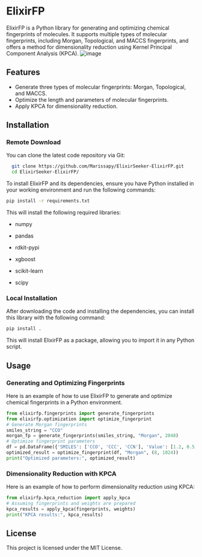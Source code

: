 # ElixirFP
ElixirFP is a Python library for generating and optimizing chemical fingerprints of molecules. It supports multiple types of molecular fingerprints, including Morgan, Topological, and MACCS fingerprints, and offers a method for dimensionality reduction using Kernel Principal Component Analysis (KPCA).
![image](https://github.com/Marissapy/ElixirSeeker-ElixirFP/assets/119525086/a76b7b12-868f-455e-b6b6-ff65549c4219)

## Features
- Generate three types of molecular fingerprints: Morgan, Topological, and MACCS.
- Optimize the length and parameters of molecular fingerprints.
- Apply KPCA for dimensionality reduction.
## Installation
### Remote Download
You can clone the latest code repository via Git:
```bash
  git clone https://github.com/Marissapy/ElixirSeeker-ElixirFP.git
  cd ElixirSeeker-ElixirFP/
```
To install ElixirFP and its dependencies, ensure you have Python installed in your working environment and run the following commands:
```bash
pip install -r requirements.txt
```
This will install the following required libraries:

- numpy

- pandas
- rdkit-pypi
- xgboost
- scikit-learn
- scipy
### Local Installation
After downloading the code and installing the dependencies, you can install this library with the following command:

```bash
pip install .
```
This will install ElixirFP as a package, allowing you to import it in any Python script.

## Usage
### Generating and Optimizing Fingerprints
Here is an example of how to use ElixirFP to generate and optimize chemical fingerprints in a Python environment.

```python
from elixirfp.fingerprints import generate_fingerprints
from elixirfp.optimization import optimize_fingerprint
# Generate Morgan fingerprints
smiles_string = "CCO"
morgan_fp = generate_fingerprints(smiles_string, "Morgan", 2048)
# Optimize fingerprint parameters
df = pd.DataFrame({'SMILES': ['CCO', 'CCC', 'CCN'], 'Value': [1.2, 0.5, 1.8]})
optimized_result = optimize_fingerprint(df, "Morgan", (8, 1024))
print("Optimized parameters:", optimized_result)
```
### Dimensionality Reduction with KPCA
Here is an example of how to perform dimensionality reduction using KPCA:

```python
from elixirfp.kpca_reduction import apply_kpca
# Assuming fingerprints and weights are prepared
kpca_results = apply_kpca(fingerprints, weights)
print("KPCA results:", kpca_results)
```
## License
This project is licensed under the MIT License.
